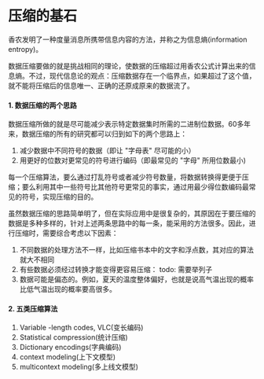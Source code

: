 # 压缩的基石

香农发明了一种度量消息所携带信息内容的方法，并称之为信息熵(information entropy)。

数据压缩要做的就是挑战相同的理论，使数据的压缩超过用香农公式计算出来的信息熵。不过，现代信息论的观点：压缩数据存在一个临界点，如果超过了这个值，就不能将压缩后的信息唯一、正确的还原成原来的数据流了。

#### 1. 数据压缩的两个思路

数据压缩所做的就是尽可能减少表示特定数据集时所需的二进制位数据。60多年来，数据压缩的所有的研究都可以归到如下的两个思路上：

1. 减少数据中不同符号的数据（即让 "字母表" 尽可能的小）
2. 用更好的位数对更常见的符号进行编码（即最常见的 "字母" 所用位数最小)

每一个压缩算法，要么通过打乱符号或者减少符号数量，将数据转换得更便于压缩；要么利用其中一些符号比其他符号更常见的事实，通过用最少得位数编码最常见的符号，实现压缩的目的。

虽然数据压缩的思路简单明了，但在实际应用中是很复杂的，其原因在于要压缩的数据是多种多样的，针对上述两条思路中的每一条，能采用的方法很多。因此，进行压缩时，需要综合考虑以下因素：

1. 不同数据的处理方法不一样，比如压缩书本中的文字和浮点数，其对应的算法就大不相同
2. 有些数据必须经过转换才能变得更容易压缩： todo: 需要举列子
3. 数据可能是偏态的。例如，夏天的温度整体偏好，也就是说高气温出现的概率比低气温出现的概率要高很多。

#### 2. 五类压缩算法

1. Variable -length codes, VLC(变长编码)
2. Statistical compression(统计压缩)
3. Dictionary encodings(字典编码)
4. context modeling(上下文模型)
5. multicontext modeling(多上线文模型)


